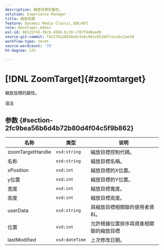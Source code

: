 ```yaml
---
description: 縮放目標的屬性。
solution: Experience Manager
title: 縮放目標
feature: Dynamic Media Classic,SDK/API
role: Developer,Admin
exl-id: 08125f45-38cb-45bb-bc29-c767f4d0aed9
source-git-commit: f42378a20b58e4c5ebc961c6526d7cecabc2ae38
workflow-type: tm+mt
source-wordcount: '75'
ht-degree: 12%

---
```


# [!DNL ZoomTarget]{#zoomtarget}

縮放目標的屬性。

语法

## 参数 {#section-2fc9bea56b6d4b72b80d4f04c5f9b862}

| 名称 | 类型 | 说明 |
|---|---|---|
| zoomTargetHandle | `xsd:string` | 縮放目標控制代碼。 |
| 名称 | `xsd:string` | 縮放目標名稱。 |
| xPosition | `xsd:int` | 縮放目標的X位置。 |
| y位置 | `xsd:int` | 縮放目標的Y位置。 |
| 宽度 | `xsd:int` | 縮放目標寬度。 |
| 高度 | `xsd:int` | 縮放目標高度。 |
| userData | `xsd:string` | 與縮放目標相關聯的使用者資料。 |
| 位置 | `xsd:int` | 允許根據位置排序與資產相關聯的縮放目標 |
| lastModified | `xsd:dateTime` | 上次修改日期。 |
